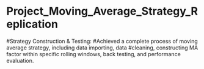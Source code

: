 # Project_Moving_Average_Strategy_Replication

#Strategy Construction & Testing: 
#Achieved a complete process of moving average strategy, including data importing, data 
#cleaning, constructing MA factor within specific rolling windows, back testing, and performance evaluation.
